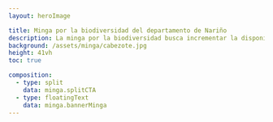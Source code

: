 ```yaml
---
layout: heroImage

title: Minga por la biodiversidad del departamento de Nariño
description: La minga por la biodiversidad busca incrementar la disponibilidad de datos sobre la biodiversidad del país.
background: /assets/minga/cabezote.jpg
height: 41vh
toc: true

composition:
  - type: split
    data: minga.splitCTA
  - type: floatingText
    data: minga.bannerMinga
---
```


